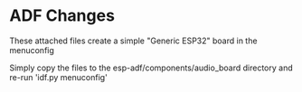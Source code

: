 # ADF Changes

These attached files create a simple "Generic ESP32" board in the menuconfig

Simply copy the files to the esp-adf/components/audio_board directory and re-run 'idf.py menuconfig'

